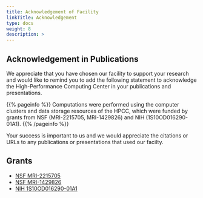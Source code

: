 ```yaml
---
title: Acknowledgement of Facility
linkTitle: Acknowledgement
type: docs
weight: 8
description: >
---
```


## Acknowledgement in Publications 

We appreciate that you have chosen our facility to support your research and
would like to remind you to add the following statement to acknowledge the
High-Performance Computing Center in your publications and presentations.

{{% pageinfo %}}
Computations were performed using the computer clusters and data storage
resources of the HPCC, which were funded by grants from NSF (MRI-2215705, MRI-1429826) and
NIH (1S10OD016290-01A1).
{{% /pageinfo %}}

Your success is important to us and we would appreciate the citations or URLs to any
publications or presentations that used our facilty.

## Grants

   * [NSF MRI-2215705](https://www.nsf.gov/awardsearch/showAward?AWD_ID=2215705)
   * [NSF MRI-1429826](https://www.nsf.gov/awardsearch/showAward?AWD_ID=1429826)
   * [NIH 1S10OD016290-01A1](https://federalreporter.nih.gov/Projects/Details/?projectId=624283&ItemNum=881394&totalItems=892504&searchId=b850241613a74a58962c0bd1a1edd5d4&searchMode=Smart&page=8814&pageSize=100&sortField=Ic&sortOrder=asc&filters=&navigation=True)



